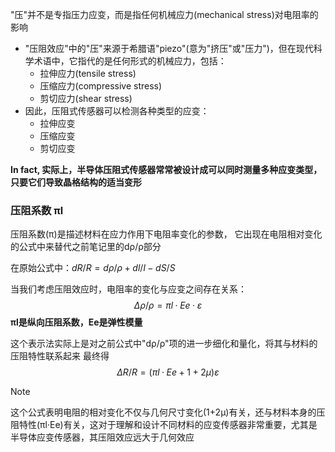 "压"并不是专指压力应变，而是指任何机械应力(mechanical stress)对电阻率的影响
- "压阻效应"中的"压"来源于希腊语"piezo"(意为"挤压"或"压力")，但在现代科学术语中，它指代的是任何形式的机械应力，包括：
    - 拉伸应力(tensile stress)
    - 压缩应力(compressive stress)
    - 剪切应力(shear stress)
- 因此，压阻式传感器可以检测各种类型的应变：
    - 拉伸应变
    - 压缩应变
    - 剪切应变

**In fact, 实际上，半导体压阻式传感器常常被设计成可以同时测量多种应变类型，只要它们导致晶格结构的适当变形**

### 压阻系数 πl
压阻系数(π)是描述材料在应力作用下电阻率变化的参数，
它出现在电阻相对变化的公式中来替代之前笔记里的dρ/ρ部分


在原始公式中：$dR/R = dρ/ρ + dl/l - dS/S$

当我们考虑压阻效应时，电阻率的变化与应变之间存在关系：$$Δρ/ρ = πl·Ee·ε$$
**πl是纵向压阻系数，Ee是弹性模量**

这个表示法实际上是对之前公式中"dρ/ρ"项的进一步细化和量化，将其与材料的压阻特性联系起来
最终得$$ΔR/R = (πl·Ee + 1 + 2μ)ε$$
>[!note]
>这个公式表明电阻的相对变化不仅与几何尺寸变化(1+2μ)有关，还与材料本身的压阻特性(πl·Ee)有关，这对于理解和设计不同材料的应变传感器非常重要，尤其是半导体应变传感器，其压阻效应远大于几何效应

